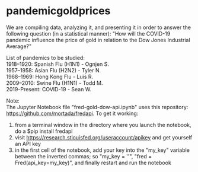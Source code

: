 # pandemicgoldprices

We are compiling data, analyzing it, and presenting it in order to answer the following question (in a statistical manner): "How will the COVID-19 pandemic influence the price of gold in relation to the Dow Jones Industrial Average?"  

List of pandemics to be studied:  
1918–1920: Spanish Flu (H1N1) - Ognjen S.  
1957–1958: Asian Flu (H2N2) - Tyler N.  
1968–1969: Hong Kong Flu - Luis R.  
2009–2010: Swine Flu (H1N1) - Todd M.  
2019-Present: COVID-19 - Sean W.

Note:  
The Jupyter Notebook file "fred-gold-dow-api.ipynb" uses this repository: https://github.com/mortada/fredapi.
To get it working:  
1) from a terminal window in the directory where you launch the notebook, do a $pip install fredapi  
2) visit https://research.stlouisfed.org/useraccount/apikey and get yourself an API key  
3) in the first cell of the notebook, add your key into the "my_key" variable between the inverted commas; so "my_key = ''", "fred = Fred(api_key=my_key)", and finally restart and run the notebook  
